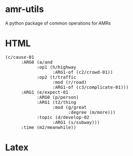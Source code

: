 # amr-utils
A python package of common operations for AMRs
# HTML
<pre>
(<span class="amr-node" tok-id="c">c/cause-01</span>
      <span class="amr-edge" tok-id="c_ARG0_a">:ARG0</span> (<span class="amr-node" tok-id="a">a/and</span>
            <span class="amr-edge" tok-id="a_op1_h">:op1</span> (<span class="amr-node" tok-id="h">h/highway</span>
                  <span class="amr-edge" tok-id="h_ARG1-of_c2">:ARG1-of</span> (<span class="amr-node" tok-id="c2">c2/crowd-01</span>))
            <span class="amr-edge" tok-id="a_op2_t">:op2</span> (<span class="amr-node" tok-id="t">t/traffic</span>
                  <span class="amr-edge" tok-id="t_mod_r">:mod</span> (<span class="amr-node" tok-id="r">r/road</span>)
                  <span class="amr-edge" tok-id="t_ARG1-of_c3">:ARG1-of</span> (<span class="amr-node" tok-id="c3">c3/complicate-01</span>)))
      <span class="amr-edge" tok-id="c_ARG1_e">:ARG1</span> (<span class="amr-node" tok-id="e">e/expect-01</span>
            <span class="amr-edge" tok-id="e_ARG0_p">:ARG0</span> (<span class="amr-node" tok-id="p">p/person</span>)
            <span class="amr-edge" tok-id="e_ARG1_t2">:ARG1</span> (<span class="amr-node" tok-id="t2">t2/thing</span>
                  <span class="amr-edge" tok-id="t2_mod_g">:mod</span> (<span class="amr-node" tok-id="g">g/great</span>
                        <span class="amr-edge" tok-id="g_degree_m">:degree</span> (<span class="amr-node" tok-id="m">m/more</span>)))
            <span class="amr-edge" tok-id="e_topic_d">:topic</span> (<span class="amr-node" tok-id="d">d/develop-02</span>
                  <span class="amr-edge" tok-id="d_ARG1_s">:ARG1</span> (<span class="amr-node" tok-id="s">s/subway</span>)))
      <span class="amr-edge" tok-id="c_time_m2">:time</span> (<span class="amr-node" tok-id="m2">m2/meanwhile</span>))
</pre>


# Latex

